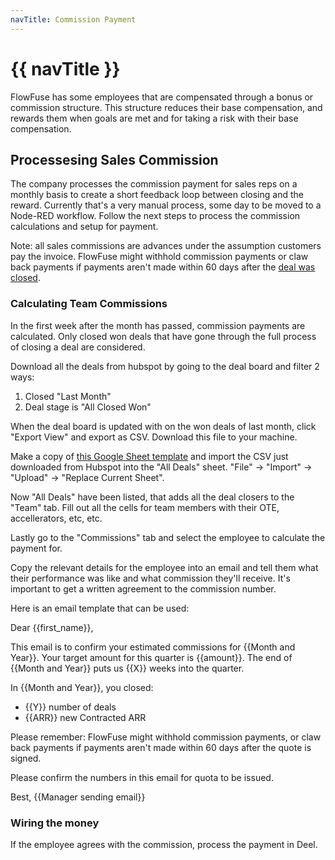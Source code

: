 ```yaml
---
navTitle: Commission Payment
---
```


# {{ navTitle }}

FlowFuse has some employees that are compensated through a bonus or commission
structure. This structure reduces their base compensation, and rewards them when
goals are met and for taking a risk with their base compensation.

## Processesing Sales Commission

The company processes the commission payment for sales reps on a monthly basis
to create a short feedback loop between closing and the reward. Currently that's
a very manual process, some day to be moved to a Node-RED workflow. Follow the
next steps to process the commission calculations and setup for payment.

Note: all sales commissions are advances under the assumption customers pay the
invoice. FlowFuse might withhold commission payments or claw back payments if
payments aren't made within 60 days after the [deal was closed](https://flowfuse.com/handbook/customer/sales/engagements/#closing-a-deal).

### Calculating Team Commissions

In the first week after the month has passed, commission payments are calculated. Only closed won deals that have gone through the full process of closing a deal are considered.

Download all the deals from hubspot by going to the deal board and filter 2
ways:

1. Closed "Last Month"
1. Deal stage is "All Closed Won"

When the deal board is updated with on the won deals of last month, click
"Export View" and export as CSV. Download this file to your machine.

Make a copy of [this Google Sheet template](https://docs.google.com/spreadsheets/d/1fBq4g4W26M3k-uUOg5p4D2mYUyBPP8EbdtPLwuQ5RPI/) and import the CSV just
downloaded from Hubspot into the "All Deals" sheet. "File" -> "Import" ->
"Upload" -> "Replace Current Sheet".

Now "All Deals" have been listed, that adds all the deal closers to the "Team"
tab. Fill out all the cells for team members with their OTE, accellerators, etc,
etc.

Lastly go to the "Commissions" tab and select the employee to calculate the
payment for.

Copy the relevant details for the employee into an email and tell them what
their performance was like and what commission they'll receive. It's important
to get a written agreement to the commission number.

Here is an email template that can be used:

Dear {{first_name}},

This email is to confirm your estimated commissions for {{Month and Year}}. 
Your target amount for this quarter is {{amount}}. The end of {{Month and Year}} puts us 
{{X}} weeks into the quarter. 

In {{Month and Year}}, you closed:
* {{Y}} number of deals
* {{ARR}} new Contracted ARR

Please remember: FlowFuse might withhold commission payments, or 
claw back payments if payments aren't made within 60 days after the quote is signed.

Please confirm the numbers in this email for quota to be issued. 

Best,
{{Manager sending email}}

### Wiring the money

If the employee agrees with the commission, process the payment in Deel.
